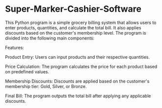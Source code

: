 # Super-Marker-Cashier-Software

This Python program is a simple grocery billing system that allows users to enter products, quantities, and calculate the total bill. It also applies discounts based on the customer's membership level. The program is divided into the following main components:

Features:

  Product Entry: Users can input products and their respective quantities.
  
  Price Calculation: The program calculates the price for each product based on predefined values.
  
  Membership Discounts: Discounts are applied based on the customer's membership tier: Gold, Silver, or Bronze.
  
  Final Bill: The program outputs the total bill after applying any applicable discounts.
